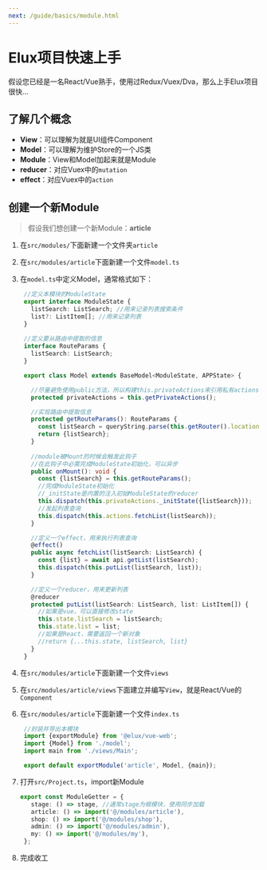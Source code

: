```yaml
---
next: /guide/basics/module.html
---
```


# Elux项目快速上手

假设您已经是一名React/Vue熟手，使用过Redux/Vuex/Dva，那么上手Elux项目很快...

## 了解几个概念

- **View**：可以理解为就是UI组件Component
- **Model**：可以理解为维护Store的一个JS类
- **Module**：View和Model加起来就是Module
- **reducer**：对应Vuex中的`mutation`
- **effect**：对应Vuex中的`action`

## 创建一个新Module

> 假设我们想创建一个新Module：**article**

1. 在`src/modules/`下面新建一个文件夹`article`
2. 在`src/modules/article`下面新建一个文件`model.ts`
3. 在`model.ts`中定义Model，通常格式如下：

   ```ts
    //定义本模块的ModuleState
    export interface ModuleState {
      listSearch: ListSearch; //用来记录列表搜索条件
      list?: ListItem[]; //用来记录列表
    }
    
    //定义要从路由中提取的信息
    interface RouteParams {
      listSearch: ListSearch;
    }

    export class Model extends BaseModel<ModuleState, APPState> {

      //尽量避免使用public方法，所以构建this.privateActions来引用私有actions
      protected privateActions = this.getPrivateActions();

      //实现路由中提取信息
      protected getRouteParams(): RouteParams {
        const listSearch = queryString.parse(this.getRouter().location.search)
        return {listSearch};
      }
      
      //module被Mount的时候会触发此钩子
      //在此钩子中必需完成ModuleState初始化，可以异步
      public onMount(): void {
        const {listSearch} = this.getRouteParams();
        //完成ModuleState初始化
        //_initState是内置的注入初始ModuleState的reducer
        this.dispatch(this.privateActions._initState({listSearch}));
        //发起列表查询
        this.dispatch(this.actions.fetchList(listSearch));
      }

      //定义一个effect，用来执行列表查询
      @effect()
      public async fetchList(listSearch: ListSearch) {
        const {list} = await api.getList(listSearch);
        this.dispatch(this.putList(listSearch, list));
      }

      //定义一个reducer，用来更新列表
      @reducer
      protected putList(listSearch: ListSearch, list: ListItem[]) {
        //如果是vue，可以直接修改state
        this.state.listSearch = listSearch;
        this.state.list = list;
        //如果是React，需要返回一个新对象
        //return {...this.state, listSearch, list}
      }
    }
   ```

4. 在`src/modules/article`下面新建一个文件`views`
5. 在`src/modules/article/views`下面建立并编写`View`，就是React/Vue的`Component`
6. 在`src/modules/article`下面新建一个文件`index.ts`

   ```ts
    //封装并导出本模块
    import {exportModule} from '@elux/vue-web';
    import {Model} from './model';
    import main from './views/Main';

    export default exportModule('article', Model, {main});
   ```

7. 打开`src/Project.ts`，import新Module

   ```ts
   export const ModuleGetter = {
      stage: () => stage, //通常stage为根模块，使用同步加载
      article: () => import('@/modules/article'),
      shop: () => import('@/modules/shop'),
      admin: () => import('@/modules/admin'),
      my: () => import('@/modules/my'),
    };
   ```

8. 完成收工
